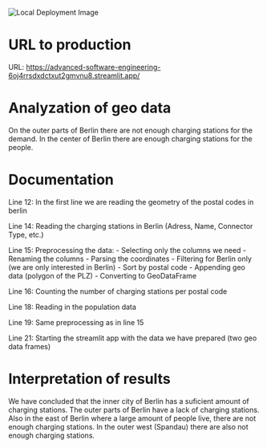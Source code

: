 ![Local Deployment Image](img/image.png)

# URL to production

URL: https://advanced-software-engineering-6oj4rrsdxdctxut2gmvnu8.streamlit.app/

# Analyzation of geo data

On the outer parts of Berlin there are not enough charging stations for the demand. In the center of Berlin there are enough charging stations for the people.

# Documentation

Line 12:
In the first line we are reading the geometry of the postal codes in berlin

Line 14:
Reading the charging stations in Berlin (Adress, Name, Connector Type, etc.)

Line 15:
Preprocessing the data:
    - Selecting only the columns we need
    - Renaming the columns
    - Parsing the coordinates
    - Filtering for Berlin only (we are only interested in Berlin)
    - Sort by postal code
    - Appending geo data (polygon of the PLZ)
    - Converting to GeoDataFrame

Line 16:
Counting the number of charging stations per postal code

Line 18:
Reading in the population data

Line 19:
Same preprocessing as in line 15

Line 21:
Starting the streamlit app with the data we have prepared (two geo data frames)

# Interpretation of results

We have concluded that the inner city of Berlin has a suficient amount of charging stations. The outer parts of Berlin have a lack of charging stations. Also in the east of Berlin where a large amount of people live, there are not enough charging stations. In the outer west (Spandau) there are also not enough charging stations.